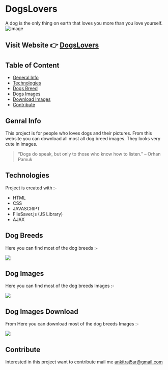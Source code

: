 # DogsLovers
A dog is the only thing on earth that loves you more than you love yourself.
![image](https://user-images.githubusercontent.com/70709906/133248124-a115d5ff-f61b-4c9a-95bd-3ac0b08ab760.png)
<div>
  <h2>Visit Website 👉
  <a href="https://dogslover.me" target="_blank">DogsLovers</a></h2>
</div>
<div>
<h2>Table of Content</h2>
<ul>
<li><a href="#generalinfo" target="_blank">General Info</a></li>
<li><a href="#technologies" target="_blank">Technologies</a></li>
<li><a href="#dogbreed" target="_blank">Dogs Breed</a></li>
<li><a href="#dogimage" target="_blank">Dogs Images</a></li>
<li><a href="#download" target="_blank">Download Images</a></li>
<li><a href="#contribute" target="_blank">Contribute</a></li>
</ul>
</div>
<div id="generalinfo">
<h2>Genral Info</h2>
<p>This project is for people who loves dogs and their pictures. From this website you can download all most all dog breed images. They looks very cute in images.
</p>
<blockquote>“Dogs do speak, but only to those who know how to listen.” – Orhan Pamuk</blockquote>
</div>
<div id="technologies">
<h2>Technologies</h2>
<p>
Project is created with :-
</p>
<ul>
<li>HTML</li>
<li>CSS</li>
<li>JAVASCRIPT</li>
<li>FlieSaver.js (JS Library) </li>
<li>AJAX</li>
</ul>
</div>
 <div id="dogbreed">
<h2>Dog Breeds</h2>
<p>
Here you can find most of the dog breeds :-
</p>
   <img src="https://user-images.githubusercontent.com/70709906/133437721-1f516ac6-a627-4f6f-9db0-30a4fc7022e9.png">
</div>
   <div id="dogimage">
<h2>Dog Images</h2>
<p>
Here you can find most of the dog breeds Images :-
</p>
   <img src="https://user-images.githubusercontent.com/70709906/133439130-7f74be64-200c-4459-bad8-005605908f2d.png">
</div>
   <div id="download">
<h2>Dog Images Download</h2>
<p>
From Here you can download most of the dog breeds Images :-
</p>
   <img src="https://user-images.githubusercontent.com/70709906/133438815-9d771b48-93cc-49b8-9ec1-df8b23923305.png">
</div>
   <div id="contribute">
<h2>Contribute</h2>
<p>
 Interested in this project want to contribute mail me 
  <a href="mailto:ankitraj5ar@gmail.com" target="_blank" rel="norefer">ankitraj5ar@gmail.com</a>
</p>
</div>
